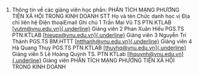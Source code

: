 1. Thông tin về các giảng viên học phần: PHÂN TÍCH MẠNG PHƯƠNG TIỆN XÃ HỘI TRONG KINH DOANH
STT Họ và tên Chức danh học vị Địa chỉ liên hệ Điện thoạiEmail Ghi chú 1 Trần Mai Vũ TS PTN.KTLAB [[vutm\@vnu.edu.vn]{.underline}](mailto:vutm@vnu.edu.vn) Giảng viên
2 Phan Xuân Hiếu PGS.TS PTN.KTLAB [[hieupx\@vnu.edu.vn]{.underline}](mailto:hieupx@vnu.edu.vn) Giảng viên
3 Nguyễn Trí Thành PGS.TS BM.HTTT [[ntthanh\@vnu.edu.vn]{.underline}](mailto:ntthanh@vnu.edu.vn) Giảng viên
4 Hà Quang Thụy PGS.TS PTN.KTLAB [[thuyhq\@vnu.edu.vn]{.underline}](mailto:thuyhq@vnu.edu.vn) Giảng viên
5 Lê Hoàng Quỳnh TS. PTN KTLab [[lhquynh\@vnu.edu.vn]{.underline}](mailto:lhquynh@vnu.edu.vn) Giảng viên
PHÂN TÍCH MẠNG PHƯƠNG TIỆN XÃ HỘI TRONG KINH DOANH
